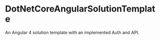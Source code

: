 # DotNetCoreAngularSolutionTemplate
An Angular 4 solution template with an implemented Auth and API.
